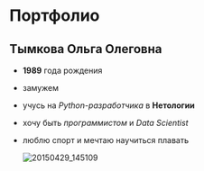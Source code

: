 # Портфолио
## Тымкова Ольга Олеговна
- **1989** года рождения
- замужем
- учусь на _Python-разработчика_ в **Нетологии**
- хочу быть _программистом_ и _Data Scientist_
- люблю спорт и мечтаю научиться плавать

  ![20150429_145109](https://github.com/OlgaTym-Prog/portfolio/assets/173248303/1a133b36-ee62-494a-bc60-31bddc845683)
